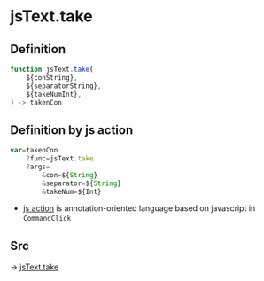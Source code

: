# jsText.take

## Definition

```js.js
function jsText.take(
	${conString},
	${separatorString},
	${takeNumInt},
) -> takenCon
```


## Definition by js action

```js.js
var=takenCon
	?func=jsText.take
	?args=
		&con=${String}
		&separator=${String}
		&takeNum=${Int}
```

- [js action](#) is annotation-oriented language based on javascript in `CommandClick`



## Src

-> [jsText.take](https://github.com/puutaro/CommandClick/blob/master/app/src/main/java/com/puutaro/commandclick/fragment_lib/terminal_fragment/js_interface/text/JsText.kt#L47)



